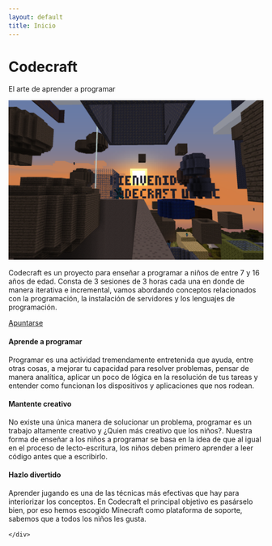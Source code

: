 ```yaml
---
layout: default
title: Inicio
---
```


<div class="page-header">
    <h1>Codecraft</h1>
    <p>El arte de aprender a programar</p>
</div>

<div class="row">
    <div class="col-sm-12 col-md-6">
        <img src="/img/landing.png" class="img-responsive">
    </div>
    <div class="col-sm-12 col-md-6">
        <p class="lead head-line">
            Codecraft es un proyecto para enseñar a programar a niños de entre 7 y 16 años de edad. Consta de 3 sesiones de 3 horas cada una en donde de manera iterativa e incremental, vamos abordando conceptos relacionados con la programación, la instalación de servidores y los lenguajes de programación.
        </p>
        <div class="register-button text-center"><a class="btn btn-primary btn-lg" href="#" role="button">Apuntarse</a>
        </div>
    </div>
</div>
<div class="row features">
    <div class="col-sm-12 col-md-4 text-center">
        <i class="fa fa-file-code-o fa-5x"></i>
        <h4>Aprende a programar</h4>
        <p>
            Programar es una actividad tremendamente entretenida que ayuda, entre otras cosas, a mejorar tu capacidad para resolver problemas, pensar de manera analítica, aplicar un poco de lógica en la resolución de tus tareas y entender como funcionan los dispositivos y aplicaciones que nos rodean.
        </p>
    </div>
    <div class="col-sm-12 col-md-4 text-center">
        <i class="fa fa-lightbulb-o fa-5x"></i>
        <h4>Mantente creativo</h4>
        <p>            
            No existe una única manera de solucionar un problema, programar es un trabajo altamente creativo y ¿Quien más creativo que los niños?. Nuestra forma de enseñar a los niños a programar se basa en la idea de que al igual en el proceso de lecto-escritura, los niños deben primero aprender a leer código antes que a escribirlo.
        </p>
    </div>
    <div class="col-sm-12 col-md-4 text-center">
        <i class="fa fa-gamepad fa-5x"></i>
        <h4>Hazlo divertido</h4>
        <p>
            Aprender jugando es una de las técnicas más efectivas que hay para interiorizar los conceptos. En Codecraft el principal objetivo es pasárselo bien, por eso hemos escogido Minecraft como plataforma de soporte, sabemos que a todos los niños les gusta.
        </p>
    </div>
    <!-- TODO: Participativo -->
    <!-- TODO: Ágil -->
</div>
<div class="row partners">
    <div class="col-sm-12 col-md-4 text-center">
        
    </div>
</div>
